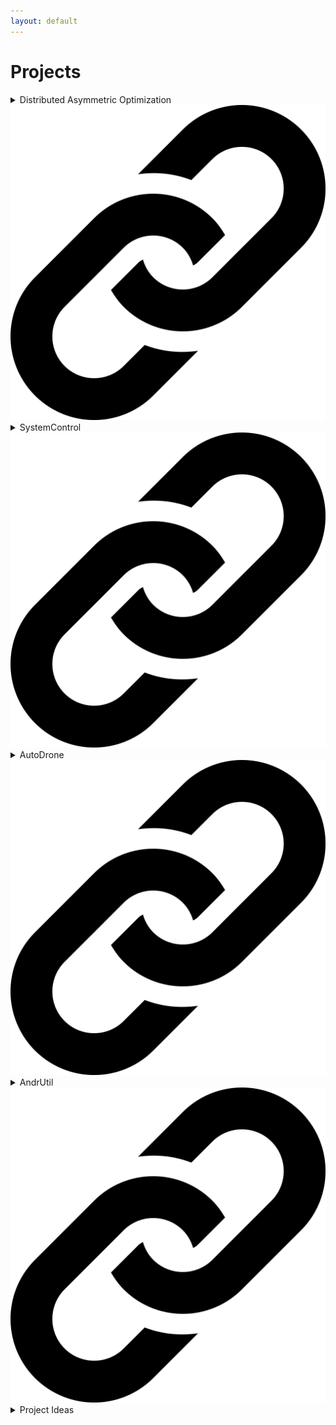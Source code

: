 ```yaml
---
layout: default
---
```


Projects
=====

<details class="project">
<summary>
Distributed Asymmetric Optimization <a href="https://github.com/AndrewTFesta/island_influence"><img class="codelink" src="assets/images/link.png" alt="Link to code"></a>
</summary>

<div>
This code was developed in support of research done on multiagent learning in cooperative asymmetric context.

<ul>
<li><a href="docs/pubs/raim___gecco.pdf">Reinforcing Inter-Class Dependencies in the Asymmetric Island Model</a></li>
<li><a href="docs/pubs/influence_focused_learning___aamas.pdf">Influence-focused Asymmetric Island Model</a></li>
</ul>

<p>
Multiagent learning allows agents to learn cooperative behaviors necessary to accomplish team objectives. However, coordination requires agents to learn diverse behaviors that work well as part of a team, a task made more difficult by all agents simultaneously learning their own individual behaviors. This is made more challenging when there are multiple classes of asymmetric agents in the system with differing capabilities that work together as a team.
</p>

<p>
The Asymmetric Island Model alleviates these difficulties by simultaneously optimizing for class-specific and team-wide behaviors as independent processes that enable agents to discover and refine optimal joint-behaviors. However, agents learn to optimize agent-specific behaviors in isolation from other agent classes, leading them to learn egocentric behaviors that are potentially suboptimal when paired with other agent classes.
</p>

<p>
This work introduces Reinforced Asymmetric Island Model (RAIM), a framework for explicitly reinforcing closely dependent inter-class agent behaviors. When optimizing the class-specific behaviors, agents learn alongside stationary representations of other classes, allowing them to efficiently optimize class-specific behaviors that are conditioned on the expectation of the behaviors of the complementary agent classes. Experiments in an asymmetric harvest environment highlight the effectiveness of our method in learning robust inter-agent behaviors that can adapt to diverse environment dynamics.
</p>

</div>
</details>

<details class="project">
<summary>
SystemControl <a href="https://github.com/AndrewTFesta/SystemControl"><img class="codelink" src="assets/images/link.png" alt="Link to code"></a>
</summary>

<div>

<p>
A release has been created for the code related to my thesis at RIT, <a href="docs/pubs/Data_Representation_for_Motor_Imagery_Classification.pdf"><em>Data Representation for Motor Imagery Classification</em></a>. The release in support of this publication is linked at the top of the README in the link repo.
</p>

<p>
The original intent had been to create and explore a system that allowed a person to use their mind to control a character in a simple 3d environment. I had played WoW with some regularity through middle school and parts of high school, and the company my mom worked for (eXp) had all their offices in a virtual, online environment. An effective brain-controlled interface seemed to be the best option for an intuitive control interface. Current methods tend to be anything but intuitive, however. Turn left by focusing more and turn right by calming your mind? You may be able to train your mind to perform those tasks on demand, but that is anything but intuitive.
</p>

<h3>Intuitive Control Interface</h3>

<ul>
<li>speech commands</li>
<li>thought processes</li>
<li>play game and learning to react</li>
<li>what is intuitive? natural reactions to external stimuli</li>
</ul>

<h3>Other Uses for EEG</h3>

<p>
Some quick and rough ideas regarding potential effective and appropriate uses for EEG data, gleaned from this work..
</p>

<h4>Expert Evaluation using EEG</h4>

<!--
A point that cannot be emphasized enough is there is no substitute for clean data. The age-old adage is once again proven correct: garbage in means garbage out. This holds particularly true in domains where the data is inherently dirty and difficult to work with. While ideally this data would be collected as cleanly as possible, post-processing is possible which is able to isolate the signal from the noise after it has been recorded. The work of this research took several steps to perform this data cleaning, including filtering out specific frequency ranges; However, the issue of identifying artifacts in the data was not addressed.

Normally, this task would be undertaken by a subject-matter expert who would mark bad regions of the data stream for removal. Another approach is to consider that most EEG signals are non-Gaussian in nature, meaning that principal component analysis will likely not be an effective tool to separate the signals. Instead, it is possible to use independent component analysis to separate overlapping events, to remove line noise from the data [32], and to automatically detect artifacts that may be present due to muscle movement [12].
-->

<p>
A prevalent issue with just about all machine learning projects is the access to data. And not just any data, but *good* data. After all: *Garbage in, garbage out.* However, it's common, especially when working a new, unconventional project, to not have access to a lot of high quality data we can use to train out systems. And even if you do have data, it's dirty and unlabeled. 
</p>

<p>
One way to address this is to use labeling services, like [Amazon's Mechanical Turk](https://www.mturk.com/). Maybe you want to tag all images of planes for image detection and classification. Or maybe you want to tag the general sentiment of a piece of writing for sentiment analysis. Mechanical Turk can help with that by letting you hire people to label it for these desired characteristics. However, there's still no guarantee these human labelers will get it right. Partly because they are, after all, just human. And partially because they may just not have the necessary expertise to recognize some of the nuances of the task.
</p>

<p>
Other options include:
</p>

<ul>
<li>Generating training data as a starting point</li>
<li>Augmenting a smaller dataset with transformations of existing data</li>
<li>Manually labeling complex data yourself</li>
</ul>

<p>
But still there remains the issue of large amounts of high quality data. There may not be a holy grail, but we can still create new and better ways to address the task.
</p>

<p>
For this, we can look at using EEG, or other forms of biofeedback, to capture expert reactions to certain types of data. Similar to using EEG data for speech reconstruction, we first build a ground truth library for what a *reaction* looks like for the desired categories. For instance, if we want to classify between vehicles in images, we look at the EEG wave for when this expert recognizes an image matching this description. We then do this again for each type of vehicle. And finally, for images with no vehicles.
</p>

<p>
We could also do this as a pre-processing step. Cleaning is extremely challenging and time-consuming. Looking at brainwave patterns could lead towards an effective way of filtering good or bad data that is recognizable at a glance.  
</p>

<p>
Doing this, we can build up a well-labeled dataset for a lot of different forms of data. There likely will be issues that still require manual intervention, and there still exists the potential issues of either system or user failure. But it could be a quick and easy way to at least get started with some high-quality training data. With the additional benefit of then you can start to work on the model alongside collecting and labeling more data.
</p>

<ol>
<li>Irene Dowding, Stefan Haufe, and Michael Tangermann. Automatic classification of artifactual ica-components for artifact removal in eeg signals. Behavioral and brain functions : BBF, 7:30, 08 2011.</li>
<li>Ary Goldberger, Lus Amaral, Leon Glass, Jeffrey Hausdorff, Plamen Ivanov, Roger Mark, Joseph Mietus, George Moody, Chung-Kang Peng, and H. Stanley. Physiobank, physiotoolkit, and physionet: Components of a new research resource for complex physiologic signals. Circulation, 101:E215–20, 07 2000.</li>
<li>Iaki Iturrate, Luis Montesano, and Javier Minguez. Robot reinforcement learning using eeg-based reward signals. In IEEE International Conference on Robotics and Automation (ICRA), pages 4822–4829, 05 2010.</li>
<li>Scott Makeig, Anthony Bell, Tzyy-Ping Jung, and Terrence Sejnowski. Independent component analysis of electroencephalographic data. 8, 08 1996.</li>
<li>Dennis J. McFarland and Jonathan R. Wolpaw. Braincomputer interface use is a skill that user and system acquire together. PLOS Biology, 16(7):1–4, 07 2018</li>
<li>N. Al-Ghamdi, G. Al-Hudhud, M. Alzamel, and A. Al-Wabil. Trials and tribulations of bci control applications. In 2013 Science and Information Conference, pages 212–217, 2013.</li>
<li>Haider Hussein Alwasiti, Ishak Aris, and Adznan Bin Jantan. Brain computer interface design and applications: Challenges and future. In World Applied Science Journal, 2010.</li>
</ol>

<!--
<h4>Authentication Through EEG</h4>

<h3>Time series classification</h3>
<h4>Recurrent Neural Networks</h4>
<h4>Transformers</h4>
-->

</div>
</details>

<!--
<details class="project">
<summary>
SmartWoW <a href="https://github.com/AndrewTFesta/SmartWoW"><img class="codelink" src="assets/images/link.png" alt="Link to code"></a>
</summary>

<div>

</div>
</details>
-->

<details class="project">
<summary>
AutoDrone <a href="https://github.com/AndrewTFesta/AutoDrone"><img class="codelink" src="assets/images/link.png" alt="Link to code" ></a>
</summary>

<div>

The newest changes to my autonomous drone project is an replacing the flight controller stack with an RL-based, on-board flight controller. A pretrained agent is trained in AirSim to get a basic handle on controlling the motors. The agent is then transported to the RPi and continues training in the real-world.

</div>
</details>


<details class="project">
<summary>
AndrUtil <a href="https://github.com/AndrewTFesta/AndrUtil"><img class="codelink" src="assets/images/link.png" alt="Link to code"></a>
</summary>

<div>

<p>
The listener capabilities have been moved into a single module. Callback functions can now define an abstract signature taking a single argument that contains a dictionary of values. This allows for easier implementation of callbacks since all callback signatures are standardized.
</p>

</div>
</details>

<details class="project">
<summary>
Project Ideas
</summary>

<div>

<h3>Gesture Controlled Humanoid Robot</h3>
<h4>Imitation Exoskeleton</h4>
<h3>Low-Noise Flight Controller</h3>

<p>
Most low-cost solutions for autonomous drones rely on a set family of flight controllers - ardupilot, mavlink, simpleflight. These all control the motors directly, using a system of sensors and speed controllers to monitor and adjust the speed of each motor (pids, control theory). An issue with this is transferring flight controllers onto a new system. PIDs can help alleviate the transfer, but they still assume a relatively small amount of correction is needed. Instead, an agent can be trained to learn to control each motor independent of any additional control systems, leading to unique systems and capabilities in flight. The system is also more responsive as it was trained on a particular configuration and inherently takes into account slight defects that may occur during manufacturing (frame, motor, weight/balance).
</p>

<h3>Raspberry Pi Cluster</h3>

<ul>
<li>Horizontal training</li>
<li>Beowulf cluster</li>
</ul>

</div>
</details>
